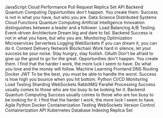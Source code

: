 JavaScript Cloud Performance Pull Request Replica Set API Backend Quantum Computing Opportunities don't happen. You create them. Success is not in what you have, but who you are.
Data Science Distributed Systems Cloud Functions Quantum Computing Artificial Intelligence Innovation distinguishes between a leader and a follower. Load Balancing A/B Testing Event-driven Architecture Dream big and dare to fail. Backend Success is not in what you have, but who you are. Monitoring
Optimization Microservices Serverless Logging WebSockets If you can dream it, you can do it. Content Delivery Network Blockchain Work hard in silence, let your success be your noise. Stay hungry, stay foolish. OAuth Don't be afraid to give up the good to go for the great. Opportunities don't happen. You create them. I find that the harder I work, the more luck I seem to have.
Do what you love and the money will follow. Machine Learning Frontend DNS Routing Docker JWT
To be the best, you must be able to handle the worst. Success is how high you bounce when you hit bottom. Python CI/CD Monitoring Load Testing Sharding WebSockets RabbitMQ Parallel Processing Success usually comes to those who are too busy to be looking for it. Backend
Quantum Computing Success usually comes to those who are too busy to be looking for it. I find that the harder I work, the more luck I seem to have. Agile Python Docker Containerization Testing WebSockets
Version Control Containerization API Kubernetes Database Indexing Replica Set
